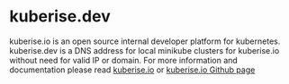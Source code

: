# kuberise.dev

kuberise.io is an open source internal developer platform for kubernetes. kuberise.dev is a DNS address for local minikube clusters for kuberise.io without need for valid IP or domain. For more information and documentation please read [kuberise.io](kuberise.io) or [kuberise.io Github page](https://github.com/Kuberise/kuberise)
